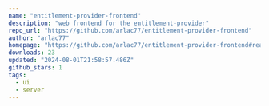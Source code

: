 ```yaml
---
name: "entitlement-provider-frontend"
description: "web frontend for the entitlement-provider"
repo_url: "https://github.com/arlac77/entitlement-provider-frontend"
author: "arlac77"
homepage: "https://github.com/arlac77/entitlement-provider-frontend#readme"
downloads: 23
updated: "2024-08-01T21:58:57.486Z"
github_stars: 1
tags: 
  - ui
  - server
---
```

